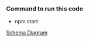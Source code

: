 ### Command to run this code

- npm start

[Schema Diagram](https://app.eraser.io/workspace/LclcwGwi9ihCRSRupRBZ)
